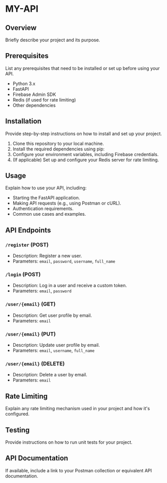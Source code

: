 # MY-API
## Overview

Briefly describe your project and its purpose.

## Prerequisites

List any prerequisites that need to be installed or set up before using your API.

- Python 3.x
- FastAPI
- Firebase Admin SDK
- Redis (if used for rate limiting)
- Other dependencies

## Installation

Provide step-by-step instructions on how to install and set up your project.

1. Clone this repository to your local machine.
2. Install the required dependencies using pip:
3. Configure your environment variables, including Firebase credentials.
4. (If applicable) Set up and configure your Redis server for rate limiting.

## Usage

Explain how to use your API, including:

- Starting the FastAPI application.
- Making API requests (e.g., using Postman or cURL).
- Authentication requirements.
- Common use cases and examples.

## API Endpoints

### `/register` (POST)

- Description: Register a new user.
- Parameters: `email`, `password`, `username`, `full_name`

### `/login` (POST)

- Description: Log in a user and receive a custom token.
- Parameters: `email`, `password`

### `/user/{email}` (GET)

- Description: Get user profile by email.
- Parameters: `email`

### `/user/{email}` (PUT)

- Description: Update user profile by email.
- Parameters: `email`, `username`, `full_name`

### `/user/{email}` (DELETE)

- Description: Delete a user by email.
- Parameters: `email`

## Rate Limiting

Explain any rate limiting mechanism used in your project and how it's configured.

## Testing

Provide instructions on how to run unit tests for your project.

## API Documentation

If available, include a link to your Postman collection or equivalent API documentation.
